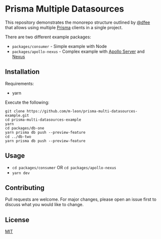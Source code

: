 # Prisma Multiple Datasources

This repository demonstrates the monorepo structure outlined by [@dfee](https://github.com/prisma/prisma/issues/1274#issuecomment-703572369) that allows using multiple [Prisma](https://github.com/prisma/prisma) clients in a single project.

There are two different example packages:

- `packages/consumer` - Simple example with Node
- `packages/apollo-nexus` - Complex example with [Apollo Server](https://www.apollographql.com/docs/apollo-server/) and [Nexus](https://nexusjs.org/)

## Installation

Requirements:

- yarn

Execute the following:

```
git clone https://github.com/m-leon/prisma-multi-datasources-example.git
cd prisma-multi-datasources-example
yarn
cd packages/db-one
yarn prisma db push --preview-feature
cd ../db-two
yarn prisma db push --preview-feature
```

## Usage

- `cd packages/consumer` OR `cd packages/apollo-nexus`
- `yarn dev`

## Contributing

Pull requests are welcome. For major changes, please open an issue first to discuss what you would like to change.

## License

[MIT](https://choosealicense.com/licenses/mit/)
